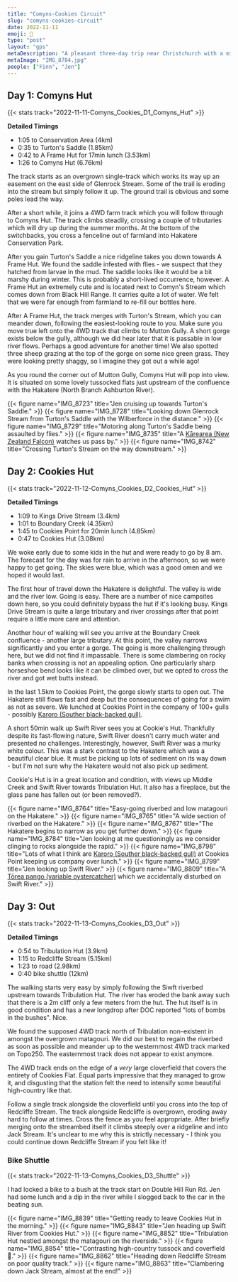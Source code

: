 ```yaml
---
title: "Comyns-Cookies Circuit"
slug: "comyns-cookies-circuit"
date: 2022-11-11
emoji: 🥾
type: "post"
layout: "gps"
metaDescription: "A pleasant three-day trip near Christchurch with a mix of high country terrain and river walking."
metaImage: "IMG_8784.jpg"
people: ["Finn", "Jen"]
---
```


## Day 1: Comyns Hut
{{< stats track="2022-11-11-Comyns_Cookies_D1_Comyns_Hut" >}}

__Detailed Timings__

- 1:05 to Conservation Area (4km)
- 0:35 to Turton's Saddle (1.85km)
- 0:42 to A Frame Hut for 17min lunch (3.53km)
- 1:26 to Comyns Hut (6.76km)

The track starts as an overgrown single-track which works its way up an easement on the east side of Glenrock Stream. Some of the trail is eroding into the stream but simply follow it up. The ground trail is obvious and some poles lead the way.

After a short while, it joins a 4WD farm track which you will follow through to Comyns Hut. The track climbs steadily, crossing a couple of tributaries which will dry up during the summer months. At the bottom of the switchbacks, you cross a fenceline out of farmland into Hakatere Conservation Park.

After you gain Turton's Saddle a nice ridgeline takes you down towards A Frame Hut. We found the saddle infested with flies - we suspect that they hatched from larvae in the mud. The saddle looks like it would be a bit marshy during winter. This is probably a short-lived occurrence, however. A Frame Hut an extremely cute and is located next to Comyn's Stream which comes down from Black Hill Range. It carries quite a lot of water. We felt that we were far enough from farmland to re-fill our bottles here.

After A Frame Hut, the track merges with Turton's Stream, which you can meander down, following the easiest-looking route to you. Make sure you move true left onto the 4WD track that climbs to Mutton Gully. A short gorge exists below the gully, although we did hear later that it is passable in low river flows. Perhaps a good adventure for another time! We also spotted three sheep grazing at the top of the gorge on some nice green grass. They were looking pretty shaggy, so I imagine they got out a while ago!

As you round the corner out of Mutton Gully, Comyns Hut will pop into view. It is situated on some lovely tussocked flats just upstream of the confluence with the Hakatere (North Branch Ashburton River).

{{< figure name="IMG_8723" title="Jen cruising up towards Turton's Saddle." >}}
{{< figure name="IMG_8728" title="Looking down Glenrock Stream from Turton's Saddle with the Wilberforce in the distance." >}}
{{< figure name="IMG_8729" title="Motoring along Turton's Saddle being assaulted by flies." >}}
{{< figure name="IMG_8735" title="A [Kārearea (New Zealand Falcon)](https://nzbirdsonline.org.nz/species/new-zealand-falcon) watches us pass by." >}}
{{< figure name="IMG_8742" title="Crossing Turton's Stream on the way downstream." >}}

## Day 2: Cookies Hut
{{< stats track="2022-11-12-Comyns_Cookies_D2_Cookies_Hut" >}}

__Detailed Timings__

- 1:09 to Kings Drive Stream (3.4km)
- 1:01 to Boundary Creek (4.35km)
- 1:45 to Cookies Point for 20min lunch (4.85km)
- 0:47 to Cookies Hut (3.08km)

We woke early due to some kids in the hut and were ready to go by 8 am. The forecast for the day was for rain to arrive in the afternoon, so we were happy to get going. The skies were blue, which was a good omen and we hoped it would last.

The first hour of travel down the Hakatere is delightful. The valley is wide and the river low. Going is easy. There are a number of nice campsites down here, so you could definitely bypass the hut if it's looking busy. Kings Drive Stream is quite a large tributary and river crossings after that point require a little more care and attention.

Another hour of walking will see you arrive at the Boundary Creek confluence - another large tributary. At this point, the valley narrows significantly and you enter a gorge. The going is more challenging through here, but we did not find it impassable. There is some clambering on rocky banks when crossing is not an appealing option. One particularly sharp horseshoe bend looks like it can be climbed over, but we opted to cross the river and got wet butts instead.

In the last 1.5km to Cookies Point, the gorge slowly starts to open out. The Hakatere still flows fast and deep but the consequences of going for a swim as not as severe. We lunched at Cookies Point in the company of 100+ gulls - possibly [Karoro (Souther black-backed gull)](https://www.nzbirdsonline.org.nz/species/southern-black-backed-gull).

A short 50min walk up Swift River sees you at Cookie's Hut. Thankfully despite its fast-flowing nature, Swift River doesn't carry much water and presented no challenges. Interestingly, however, Swift River was a murky white colour. This was a stark contrast to the Hakatere which was a beautiful clear blue. It must be picking up lots of sediment on its way down - but I'm not sure why the Hakatere would not also pick up sediment.

Cookie's Hut is in a great location and condition, with views up Middle Creek and Swift River towards Tribulation Hut. It also has a fireplace, but the glass pane has fallen out (or been removed?).

{{< figure name="IMG_8764" title="Easy-going riverbed and low matagouri on the Hakatere." >}}
{{< figure name="IMG_8765" title="A wide section of riverbed on the Hakatere." >}}
{{< figure name="IMG_8767" title="The Hakatere begins to narrow as you get further down." >}}
{{< figure name="IMG_8784" title="Jen looking at me questioningly as we consider clinging to rocks alongside the rapid." >}}
{{< figure name="IMG_8798" title="Lots of what I think are [Karoro (Souther black-backed gull)](https://www.nzbirdsonline.org.nz/species/southern-black-backed-gull) at Cookies Point keeping us company over lunch." >}}
{{< figure name="IMG_8799" title="Jen looking up Swift River." >}}
{{< figure name="IMG_8809" title="A [Tōrea pango (variable oystercatcher)](https://nzbirdsonline.org.nz/species/variable-oystercatcher) which we accidentally disturbed on Swift River." >}}

## Day 3: Out
{{< stats track="2022-11-13-Comyns_Cookies_D3_Out" >}}

__Detailed Timings__

- 0:54 to Tribulation Hut (3.9km)
- 1:15 to Redcliffe Stream (5.15km)
- 1:23 to road (2.98km)
- 0:40 bike shuttle (12km)

The walking starts very easy by simply following the Siwft riverbed upstream towards Tribulation Hut. The river has eroded the bank away such that there is a 2m cliff only a few meters from the hut. The hut itself is in good condition and has a new longdrop after DOC reported "lots of bombs in the bushes". Nice.

We found the supposed 4WD track north of Tribulation non-existent in amongst the overgrown matagouri. We did our best to regain the riverbed as soon as possible and meander up to the westernmost 4WD track marked on Topo250. The easternmost track does not appear to exist anymore.

The 4WD track ends on the edge of a _very_ large cloverfield that covers the entirety of Cookies Flat. Equal parts impressive that they managed to grow it, and disgusting that the station felt the need to intensify some beautiful high-country like that.

Follow a single track alongside the cloverfield until you cross into the top of Redcliffe Stream. The track alongside Redcliffe is overgrown, eroding away hard to follow at times. Cross the fence as you feel appropriate. After briefly merging onto the streambed itself it climbs steeply over a ridgeline and into Jack Stream. It's unclear to me why this is strictly necessary - I think you could continue down Redcliffe Stream if you felt like it!

### Bike Shuttle

{{< stats track="2022-11-13-Comyns_Cookies_D3_Shuttle" >}}

I had locked a bike to a bush at the track start on Double Hill Run Rd. Jen had some lunch and a dip in the river while I slogged back to the car in the beating sun.

{{< figure name="IMG_8839" title="Getting ready to leave Cookies Hut in the morning." >}}
{{< figure name="IMG_8843" title="Jen heading up Swift River from Cookies Hut." >}}
{{< figure name="IMG_8852" title="Tribulation Hut nestled amongst the matagouri on the riverside." >}}
{{< figure name="IMG_8854" title="Contrasting high-country tussock and coverfield 🤢." >}}
{{< figure name="IMG_8862" title="Heading down Redcliffe Stream on poor quality track." >}}
{{< figure name="IMG_8863" title="Clambering down Jack Stream, almost at the end!" >}}
